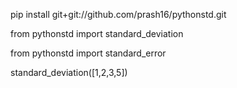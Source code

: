 
pip install git+git://github.com/prash16/pythonstd.git


from pythonstd import standard_deviation

from pythonstd import standard_error

standard_deviation([1,2,3,5])

